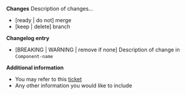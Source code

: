 **Changes**
Description of changes...

- [ready | do not] merge
- [keep | delete] branch

<!-- Remove if not required -->
**Changelog entry**

- [BREAKING | WARNING | remove if none] Description of change in `Component-name`

**Additional information**

- You may refer to this [ticket](url)
- Any other information you would like to include
